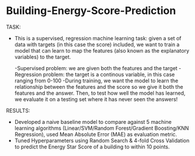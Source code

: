# Building-Energy-Score-Prediction
TASK:

- This is a supervised, regression machine learning task: given a set of data with targets (in this case the score) included, we want to train a model that can learn to map the features (also known as the explanatory variables) to the target.

    -Supervised problem: we are given both the features and the target
    -Regression problem: the target is a continous variable, in this case ranging from 0-100
-During training, we want the model to learn the relationship between the features and the score so we give it both the features and the answer. Then, to test how well the model has learned, we evaluate it on a testing set where it has never seen the answers!

RESULTS:

-	Developed a naive baseline model to compare against 5 machine learning algorithms (Linear/SVM/Random Forest/Gradient Boosting/KNN Regression), used Mean Absolute   Error (MAE) as evaluation metric.
-	Tuned Hyperparameters using Random Search & 4-fold Cross Validation to predict the Energy Star Score of a building to within 10 points. 
